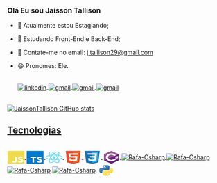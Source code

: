 ### Olá Eu sou Jaisson Tallison


- 🔭 Atualmente estou Estagiando;
- 🌱 Estudando Front-End e Back-End;
- 📧 Contate-me no email: j.tallison29@gmail.com
- 😄 Pronomes: Ele.

  <div><br>
      <a href="https://beacons.ai/JaissonTallison">
      <img align="center" alt="linkedin" src="https://img.shields.io/badge/LinkedIn-0077B5?style=for-the-badge&logo=linkedin&logoColor=white "/>
      <img align="center" alt="gmail" src="https://img.shields.io/badge/Gmail-D14836?style=for-the-badge&logo=gmail&logoColor=white"/>
      <img align="center" alt="gmail" src="https://img.shields.io/badge/Instagram-E4405F?style=for-the-badge&logo=instagram&logoColor=white"/>
      <img align="center" alt="gmail" src="https://img.shields.io/badge/Discord-7289DA?style=for-the-badge&logo=discord&logoColor=white"/>
      
  </div><br>

![JaissonTallison GitHub stats](https://github-readme-stats.vercel.app/api?username=JaissonTallison&show_icons=true&theme=radical)

## Tecnologias
<div style="display: inline_block"><br>

  <img align="center" alt="Rafa-Js" height="30" width="40" src="https://raw.githubusercontent.com/devicons/devicon/master/icons/javascript/javascript-plain.svg">
 
  <img align="center" alt="Rafa-Ts" height="30" width="40" src="https://raw.githubusercontent.com/devicons/devicon/master/icons/typescript/typescript-plain.svg">

  <img align="center" alt="Rafa-React" height="30" width="40" src="https://raw.githubusercontent.com/devicons/devicon/master/icons/react/react-original.svg">

  <img align="center" alt="Rafa-HTML" height="30" width="40" src="https://raw.githubusercontent.com/devicons/devicon/master/icons/html5/html5-original.svg">
 
  <img align="center" alt="Rafa-CSS" height="30" width="40" src="https://raw.githubusercontent.com/devicons/devicon/master/icons/css3/css3-original.svg">
 
  <img align="center" alt="Rafa-Csharp" height="30" width="40" src="https://raw.githubusercontent.com/devicons/devicon/master/icons/csharp/csharp-original.svg">
  
  <img align="center" alt="Rafa-Csharp" height="30" width="40" src="https://icongr.am/devicon/c-original.svg?size=113&color=currentColor">

  <img align="center" alt="Rafa-Csharp" height="30" width="40" src="https://icongr.am/devicon/java-original.svg?size=113&color=currentColor">

  <img align="center" alt="Rafa-Csharp" height="30" width="40" src="https://icongr.am/devicon/php-original.svg?size=148&color=currentColor">

  <img align="center" alt="Rafa-Csharp" height="30" width="40" src="https://icongr.am/devicon/mysql-original.svg?size=148&color=currentColor">

  <img align="center" alt="Rafa-Python" height="30" width="40" src="https://raw.githubusercontent.com/devicons/devicon/master/icons/python/python-original.svg">

  

  
  
</div>
